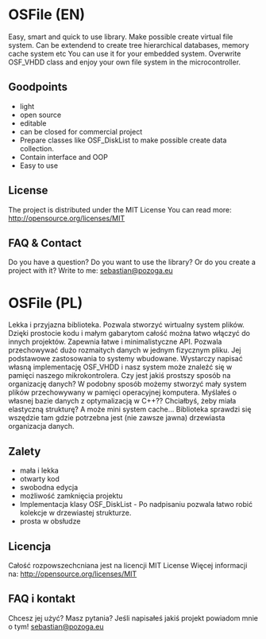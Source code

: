 OSFile (EN)
======
Easy, smart and quick to use library. Make possible create virtual file system. Can be extendend to create tree hierarchical databases, memory cache system etc
You can use it for your embedded system. Overwrite OSF_VHDD class and enjoy your own file system in the microcontroller.


Goodpoints
------
+ light
+ open source
+ editable
+ can be closed for commercial project
+ Prepare classes like OSF_DiskList to make possible create data collection.
+ Contain interface and OOP
+ Easy to use

License
--------
The project is distributed under the MIT License
You can read more: http://opensource.org/licenses/MIT

FAQ & Contact
-------------
Do you have a question? Do you want to use the library? Or do you create a project with it?
Write to me: sebastian@pozoga.eu


OSFile (PL)
======
Lekka i przyjazna biblioteka. Pozwala stworzyć wirtualny system plików. Dzięki prostocie kodu i małym gabarytom  całość można łatwo włączyć do innych projektów.  Zapewnia łatwe i minimalistyczne API. Pozwala przechowywać dużo rozmaitych danych w jednym fizycznym pliku. 
Jej podstawowe zastosowania to systemy wbudowane. Wystarczy napisać własną implementację OSF_VHDD i nasz system może znaleźć się w pamięci naszego mikrokontrolera. Czy jest jakiś prostszy sposób na organizację danych? 
W podobny sposób możemy stworzyć mały system plików przechowywany w pamięci operacyjnej komputera. Myślałeś o własnej bazie danych z optymalizacją w C++?? Chciałbyś, żeby miała elastyczną strukturę? A może mini system cache... Biblioteka sprawdzi się wszędzie tam gdzie potrzebna jest (nie zawsze jawna) drzewiasta organizacja danych. 

Zalety
------
+ mała i lekka
+ otwarty kod
+ swobodna edycja
+ możliwość zamknięcia projektu
+ Implementacja klasy OSF_DiskList - Po nadpisaniu pozwala łatwo robić kolekcje w drzewiastej strukturze.
+ prosta w obsłudze

Licencja
--------
Całość rozpowszechcniana jest na licencji MIT License
Więcej informacji na: http://opensource.org/licenses/MIT

FAQ i kontakt
-------------
Chcesz jej użyć? Masz pytania? 
Jeśli napisałeś jakiś projekt powiadom mnie o tym!
sebastian@pozoga.eu
